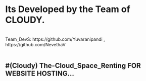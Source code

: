 <h1>Its Developed by the Team of CLOUDY.</h1>
<br>
Team_DevS: https://github.com/Yuvaranipandi , https://github.com/NevethaV 
<br>
<br>
<h2>
#(Cloudy) The-Cloud_Space_Renting FOR WEBSITE HOSTING...
</h2>

